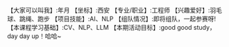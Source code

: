 【大家可以叫我】:年月
【坐标】:西安
【专业/职业】:工程师
【兴趣爱好】:羽毛球、跳绳、跑步
【项目技能】:AI、NLP
【组队情况】:即将组队，一起参赛呀!
【本课程学习基础】:CV、NLP、LLM
【本期活动目标】:good good study，day day up！哈哈~